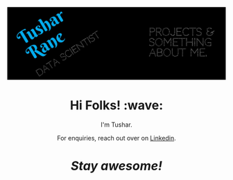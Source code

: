 <img src="https://github.com/Tushar2771/Tushar2771/blob/main/cover.jpeg" width="1500px">
<h1 align='center'> Hi Folks! :wave:</h1>
<p align='center'>
I'm Tushar.
</p>
<p align='center'>For enquiries, reach out over on <a href=https://www.linkedin.com/in/tushar-rane-b746111b1">Linkedin</a>.</p>

<h1 align='center'><i>Stay awesome!</i></h1>
